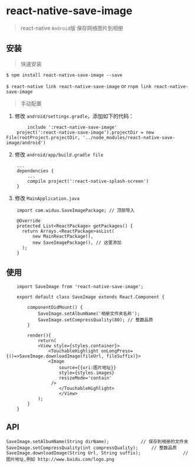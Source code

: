 
# react-native-save-image

> react-native `Android`版 保存网络图片到相册

## 安装

> 快速安装

`$ npm install react-native-save-image --save`

`$ react-native link react-native-save-image` or `rnpm link react-native-save-image`

> 手动配置

1. 修改 `android/settings.gradle`，添加如下的代码：

```
    	include ':react-native-save-image'   
	project(':react-native-save-image').projectDir = new File(rootProject.projectDir, '../node_modules/react-native-save-image/android')
```

2. 修改 `android/app/build.gradle file`

```
	...
	dependencies {
	    ...
	    compile project(':react-native-splash-screen')
	}
```

3. 修改 `MainApplication.java `

```
    import com.widuu.SaveImagePackage; // 顶部导入

    @Override
    protected List<ReactPackage> getPackages() {
      return Arrays.<ReactPackage>asList(
          new MainReactPackage(),
          new SaveImagePackage(), // 这里添加
      );
    }
```

## 使用

```
	import SaveImage from 'react-native-save-image';

	export default class SaveImage extends React.Component {

	    componentDidMount() {
	    	SaveImage.setAlbumName('相册文件夹名称');
    		SaveImage.setCompressQuality(80); // 整数品质
	    }

	    render(){
	    	return(
		    <View style={styles.container}>
		        <TouchableHighlight onLongPress={()=>SaveImage.downloadImage(fileUrl, fileSuffix)}>
		 	    <Image
			        source={{uri:图片地址}}
			        style={styles.images}
			        resizeMode='contain'
			     />
              		</TouchableHighlight>
            	    </View>
	    	);
	    }
	}
```

## API

    SaveImage.setAlbumName(String dirName); 		   // 保存到相册的文件夹
    SaveImage.setCompressQuality(int compressQuality);     // 整数品质
    SaveImage.downloadImage(String Url, String suffix);  	           // 图片地址,例如 http://www.baidu.com/logo.png


